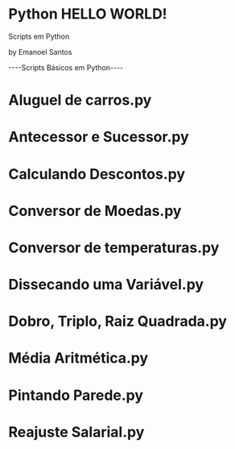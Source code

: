 # Python HELLO WORLD! 
 Scripts em Python


by Emanoel Santos

----Scripts Básicos em Python----

# Aluguel de carros.py #
# Antecessor e Sucessor.py #
# Calculando Descontos.py #
# Conversor de Moedas.py #
# Conversor de temperaturas.py #
# Dissecando uma Variável.py #
# Dobro, Triplo, Raiz Quadrada.py #
# Média Aritmética.py #
# Pintando Parede.py #
# Reajuste Salarial.py #
